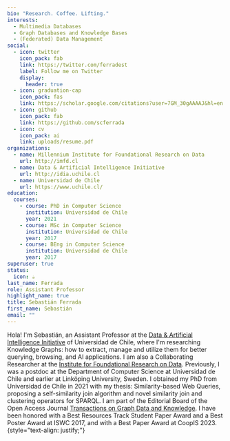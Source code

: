 ```yaml
---
bio: "Research. Coffee. Lifting."
interests:
  - Multimedia Databases
  - Graph Databases and Knowledge Bases
  - (Federated) Data Management
social:
  - icon: twitter
    icon_pack: fab
    link: https://twitter.com/ferradest
    label: Follow me on Twitter
    display:
      header: true
  - icon: graduation-cap
    icon_pack: fas
    link: https://scholar.google.com/citations?user=7GM_30gAAAAJ&hl=en
  - icon: github
    icon_pack: fab
    link: https://github.com/scferrada
  - icon: cv
    icon_pack: ai
    link: uploads/resume.pdf
organizations:
  - name: Millennium Institute for Foundational Research on Data
    url: http://imfd.cl
  - name: Data & Artificial Intelligence Initiative 
    url: http://idia.uchile.cl
  - name: Universidad de Chile
    url: https://www.uchile.cl/
education:
  courses:
    - course: PhD in Computer Science
      institution: Universidad de Chile
      year: 2021
    - course: MSc in Computer Science
      institution: Universidad de Chile
      year: 2017
    - course: BEng in Computer Science
      institution: Universidad de Chile
      year: 2017
superuser: true
status:
  icon: ☕️
last_name: Ferrada
role: Assistant Professor
highlight_name: true
title: Sebastián Ferrada
first_name: Sebastián
email: ""
---
```

Hola! I'm Sebastián, an Assistant Professor at the [Data & Artificial Intelligence Initiative](http://idia.uchile.cl) of Universidad de Chile, where I'm researching Knowledge Graphs: how to extract, manage and utilize them for better querying, browsing, and AI applications.
I am also a Collaborating Researcher at the [Institute for Foundational Research on Data](http://imfd.cl).
Previously, I was a postdoc at the Department of Computer Science at Universidad de Chile and earlier at Linköping University, Sweden.
I obtained my PhD from Universidad de Chile in 2021 with my thesis: Similarity-based Web Queries, 
proposing a self-similarity join algorithm and novel similarity join and clustering operators for SPARQL.
I am part of the Editorial Board of the Open Access Journal [Transactions on Graph Data and Knowledge](https://www.dagstuhl.de/en/publishing/series/details/tgdk).
I have been honored with a Best Resources Track Student Paper Award and a Best Poster Award at ISWC 2017, and with a Best Paper Award at CoopIS 2023.
{style="text-align: justify;"}